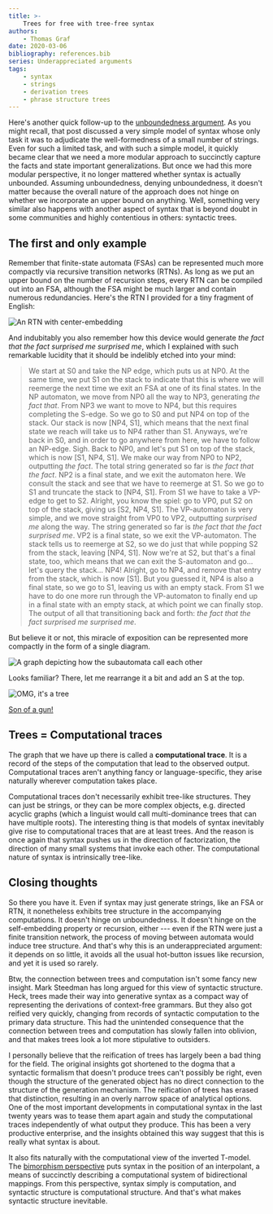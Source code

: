 ```yaml
---
title: >-
    Trees for free with tree-free syntax
authors:
    - Thomas Graf
date: 2020-03-06
bibliography: references.bib
series: Underappreciated arguments
tags:
    - syntax
    - strings
    - derivation trees
    - phrase structure trees
---
```


<!-- START_SUMMARY_BLOCK -->
Here's another quick follow-up to the [unboundedness argument]({filename}2020-02-20_graf_underappreciated_unboundedness.md).
As you might recall, that post discussed a very simple model of syntax whose only task it was to adjudicate the well-formedness of a small number of strings.
Even for such a limited task, and with such a simple model, it quickly became clear that we need a more modular approach to succinctly capture the facts and state important generalizations.
But once we had this more modular perspective, it no longer mattered whether syntax is actually unbounded.
Assuming unboundedness, denying unboundedness, it doesn't matter because the overall nature of the approach does not hinge on whether we incorporate an upper bound on anything.
Well, something very similar also happens with another aspect of syntax that is beyond doubt in some communities and highly contentious in others: syntactic trees.
<!-- END_SUMMARY_BLOCK -->

## The first and only example

Remember that finite-state automata (FSAs) can be represented much more compactly via recursive transition networks (RTNs).
As long as we put an upper bound on the number of recursion steps, every RTN can be compiled out into an FSA, although the FSA might be much larger and contain numerous redundancies.
Here's the RTN I provided for a tiny fragment of English:

![An RTN with center-embedding]({static}/img/thomas/underappreciated_unboundedness/ftn_factored_embedding.svg)

And indubitably you also remember how this device would generate *the fact that the fact surprised me surprised me*, which I explained with such remarkable lucidity that it should be indelibly etched into your mind:

>We start at S0 and take the NP edge, which puts us at NP0.
>At the same time, we put S1 on the stack to indicate that this is where we will reemerge the next time we exit an FSA at one of its final states.
>In the NP automaton, we move from NP0 all the way to NP3, generating *the fact that*.
>From NP3 we want to move to NP4, but this requires completing the S-edge.
>So we go to S0 and put NP4 on top of the stack.
>Our stack is now [NP4, S1], which means that the next final state we reach will take us to NP4 rather than S1.
>Anyways, we're back in S0, and in order to go anywhere from here, we have to follow an NP-edge.
>Sigh.
>Back to NP0, and let's put S1 on top of the stack, which is now [S1, NP4, S1].
>We make our way from NP0 to NP2, outputting *the fact*.
>The total string generated so far is *the fact that the fact*.
>NP2 is a final state, and we exit the automaton here.
>We consult the stack and see that we have to reemerge at S1.
>So we go to S1 and truncate the stack to [NP4, S1].
>From S1 we have to take a VP-edge to get to S2.
>Alright, you know the spiel: go to VP0, put S2 on top of the stack, giving us [S2, NP4, S1].
>The VP-automaton is very simple, and we move straight from VP0 to VP2, outputting *surprised me* along the way.
>The string generated so far is *the fact that the fact surprised me*.
>VP2 is a final state, so we exit the VP-automaton.
>The stack tells us to reemerge at S2, so we do just that while popping S2 from the stack, leaving [NP4, S1].
>Now we're at S2, but that's a final state, too, which means that we can exit the S-automaton and go... let's query the stack... NP4!
>Alright, go to NP4, and remove that entry from the stack, which is now [S1].
>But you guessed it, NP4 is also a final state, so we go to S1, leaving us with an empty stack. 
>From S1 we have to do one more run through the VP-automaton to finally end up in a final state with an empty stack, at which point we can finally stop.
>The output of all that transitioning back and forth: *the fact that the fact surprised me surprised me*.

But believe it or not, this miracle of exposition can be represented more compactly in the form of a single diagram.

![A graph depicting how the subautomata call each other]({static}/img/thomas/underappreciated_unboundedness_trees/ftn_trace.svg)

Looks familiar?
There, let me rearrange it a bit and add an S at the top.

![OMG, it's a tree]({static}/img/thomas/underappreciated_unboundedness_trees/ftn_tree.svg)

[Son of a gun!](https://www.smbc-comics.com/comic/sob)

## Trees = Computational traces

The graph that we have up there is called a **computational trace**.
It is a record of the steps of the computation that lead to the observed output.
Computational traces aren't anything fancy or language-specific, they arise naturally wherever computation takes place.

Computational traces don't necessarily exhibit tree-like structures.
They can just be strings, or they can be more complex objects, e.g. directed acyclic graphs (which a linguist would call multi-dominance trees that can have multiple roots).
The interesting thing is that models of syntax inevitably give rise to computational traces that are at least trees.
And the reason is once again that syntax pushes us in the direction of factorization, the direction of many small systems that invoke each other.
The computational nature of syntax is intrinsically tree-like.

## Closing thoughts

So there you have it.
Even if syntax may just generate strings, like an FSA or RTN, it nonetheless exhibits tree structure in the accompanying computations.
It doesn't hinge on unboundedness. 
It doesn't hinge on the self-embedding property or recursion, either --- even if the RTN were just a finite transition network, the process of moving between automata would induce tree structure.
And that's why this is an underappreciated argument: it depends on so little, it avoids all the usual hot-button issues like recursion, and yet it is used so rarely.

Btw, the connection between trees and computation isn't some fancy new insight.
Mark Steedman has long argued for this view of syntactic structure.
Heck, trees made their way into generative syntax as a compact way of representing the derivations of context-free grammars.
But they also got reified very quickly, changing from records of syntactic computation to the primary data structure.
This had the unintended consequence that the connection between trees and computation has slowly fallen into oblivion, and that makes trees look a lot more stipulative to outsiders.

I personally believe that the reification of trees has largely been a bad thing for the field.
The original insights got shortened to the dogma that a syntactic formalism that doesn't produce trees can't possibly be right, even though the structure of the generated object has no direct connection to the structure of the generation mechanism.
The reification of trees has erased that distinction, resulting in an overly narrow space of analytical options.
One of the most important developments in computational syntax in the last twenty years was to tease them apart again and study the computational traces independently of what output they produce.
This has been a very productive enterprise, and the insights obtained this way suggest that this is really what syntax is about.

It also fits naturally with the computational view of the inverted T-model.
The [bimorphism perspective]({filename}2019-10-15_graf_tmodel.md) puts syntax in the position of an interpolant, a means of succinctly describing a computational system of bidirectional mappings.
From this perspective, syntax simply is computation, and syntactic structure is computational structure.
And that's what makes syntactic structure inevitable.
